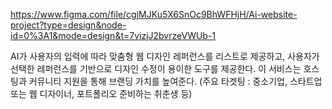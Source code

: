 https://www.figma.com/file/cgjMJKu5X6SnOc9BhWFHjH/Ai-website-project?type=design&node-id=0%3A1&mode=design&t=7vizjJ2bvrzeVWUb-1

AI가 사용자의 입력에 따라 맞춤형 웹 디자인 레퍼런스를 리스트로 제공하고, 사용자가 선택한 레퍼런스를 기반으로 디자인 수정이 용이한 도구를 제공한다.
이 서비스는 호스팅과 커뮤니티 지원을 통해 브랜딩 가치를 높여준다. (주요 타겟팅 : 중소기업, 스타트업 또는 웹 디자이너, 포트폴리오 준비하는 취춘생 등) 
